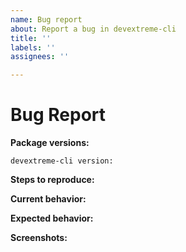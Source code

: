 ```yaml
---
name: Bug report
about: Report a bug in devextreme-cli
title: ''
labels: ''
assignees: ''

---
```


<!-- *************************************************************************************************
To reduce the time it takes to process issues, search opened and closed tickets in our support center (https://www.devexpress.com/Support/Center/Question/List/1) before you submit a new issue. The tickets can contain resolutions, workarounds, or information about fixes.

You can also find information that can help you to resolve the issue in the following resources:

    - https://github.com/DevExpress/devextreme-cli/blob/master/README.md
******************************************************************************************************* -->

# Bug Report

<!-- Please provide the following information -->

**Package versions:**

    devextreme-cli version:

**Steps to reproduce:**

**Current behavior:**
<!-- Describe how the bug manifests. -->

**Expected behavior:**
<!-- Describe what you expect to happen. -->

**Screenshots:**
<!-- Add screenshots that demonstrate your problem if possible. -->
